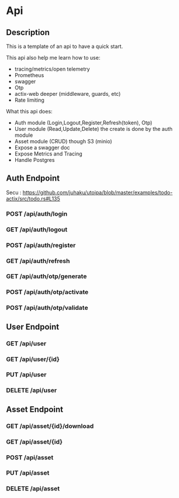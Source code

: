 # Api

## Description

This is a template of an api to have a quick start.

This api also help me learn how to use:

- tracing/metrics/open telemetry
- Prometheus
- swagger
- Otp
- actix-web deeper (middleware, guards, etc)
- Rate limiting

What this api does:

- Auth module (Login,Logout,Register,Refresh(token), Otp)
- User module (Read,Update,Delete) the create is done by the auth module
- Asset module (CRUD) though S3 (minio)
- Expose a swagger doc
- Expose Metrics and Tracing
- Handle Postgres

## Auth Endpoint

Secu : https://github.com/juhaku/utoipa/blob/master/examples/todo-actix/src/todo.rs#L135

### POST /api/auth/login

### GET /api/auth/logout

### POST /api/auth/register

### GET /api/auth/refresh

### GET /api/auth/otp/generate

### POST /api/auth/otp/activate

### POST /api/auth/otp/validate

## User Endpoint

### GET /api/user

### GET /api/user/{id}

### PUT /api/user

### DELETE /api/user

## Asset Endpoint

### GET /api/asset/{id}/download

### GET /api/asset/{id}

### POST /api/asset

### PUT /api/asset

### DELETE /api/asset
